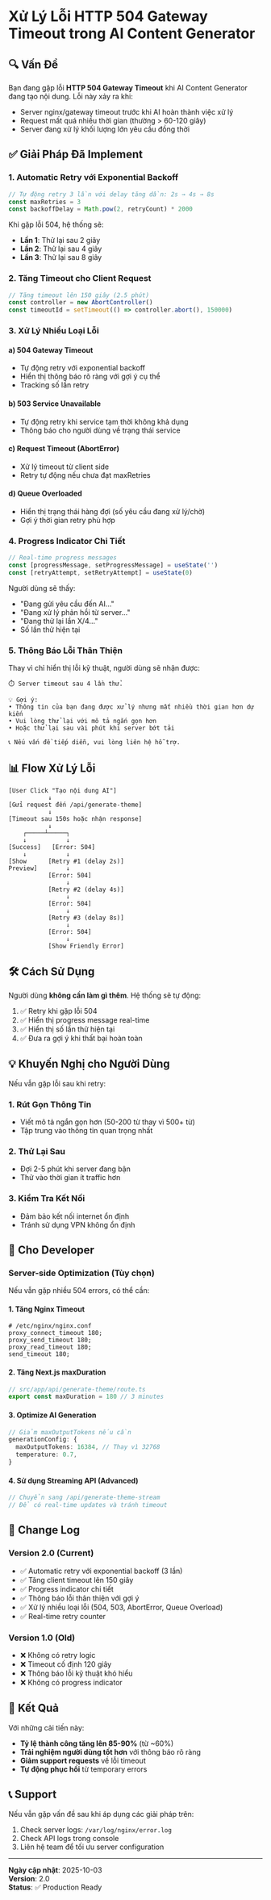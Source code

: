 # Xử Lý Lỗi HTTP 504 Gateway Timeout trong AI Content Generator

## 🔍 Vấn Đề

Bạn đang gặp lỗi **HTTP 504 Gateway Timeout** khi AI Content Generator đang tạo nội dung. Lỗi này xảy ra khi:

- Server nginx/gateway timeout trước khi AI hoàn thành việc xử lý
- Request mất quá nhiều thời gian (thường > 60-120 giây)
- Server đang xử lý khối lượng lớn yêu cầu đồng thời

## ✅ Giải Pháp Đã Implement

### 1. **Automatic Retry với Exponential Backoff**
```typescript
// Tự động retry 3 lần với delay tăng dần: 2s → 4s → 8s
const maxRetries = 3
const backoffDelay = Math.pow(2, retryCount) * 2000
```

Khi gặp lỗi 504, hệ thống sẽ:
- **Lần 1**: Thử lại sau 2 giây
- **Lần 2**: Thử lại sau 4 giây  
- **Lần 3**: Thử lại sau 8 giây

### 2. **Tăng Timeout cho Client Request**
```typescript
// Tăng timeout lên 150 giây (2.5 phút)
const controller = new AbortController()
const timeoutId = setTimeout(() => controller.abort(), 150000)
```

### 3. **Xử Lý Nhiều Loại Lỗi**

#### a) **504 Gateway Timeout**
- Tự động retry với exponential backoff
- Hiển thị thông báo rõ ràng với gợi ý cụ thể
- Tracking số lần retry

#### b) **503 Service Unavailable**
- Tự động retry khi service tạm thời không khả dụng
- Thông báo cho người dùng về trạng thái service

#### c) **Request Timeout (AbortError)**
- Xử lý timeout từ client side
- Retry tự động nếu chưa đạt maxRetries

#### d) **Queue Overloaded**
- Hiển thị trạng thái hàng đợi (số yêu cầu đang xử lý/chờ)
- Gợi ý thời gian retry phù hợp

### 4. **Progress Indicator Chi Tiết**
```typescript
// Real-time progress messages
const [progressMessage, setProgressMessage] = useState('')
const [retryAttempt, setRetryAttempt] = useState(0)
```

Người dùng sẽ thấy:
- "Đang gửi yêu cầu đến AI..."
- "Đang xử lý phản hồi từ server..."
- "Đang thử lại lần X/4..."
- Số lần thử hiện tại

### 5. **Thông Báo Lỗi Thân Thiện**

Thay vì chỉ hiển thị lỗi kỹ thuật, người dùng sẽ nhận được:

```
⏱️ Server timeout sau 4 lần thử.

💡 Gợi ý:
• Thông tin của bạn đang được xử lý nhưng mất nhiều thời gian hơn dự kiến
• Vui lòng thử lại với mô tả ngắn gọn hơn
• Hoặc thử lại sau vài phút khi server bớt tải

📞 Nếu vấn đề tiếp diễn, vui lòng liên hệ hỗ trợ.
```

## 📊 Flow Xử Lý Lỗi

```
[User Click "Tạo nội dung AI"]
           ↓
[Gửi request đến /api/generate-theme]
           ↓
[Timeout sau 150s hoặc nhận response]
           ↓
    ┌─────┴─────┐
    ↓           ↓
[Success]   [Error: 504]
    ↓           ↓
[Show      [Retry #1 (delay 2s)]
Preview]        ↓
           [Error: 504]
                ↓
           [Retry #2 (delay 4s)]
                ↓
           [Error: 504]
                ↓
           [Retry #3 (delay 8s)]
                ↓
           [Error: 504]
                ↓
           [Show Friendly Error]
```

## 🛠️ Cách Sử Dụng

Người dùng **không cần làm gì thêm**. Hệ thống sẽ tự động:

1. ✅ Retry khi gặp lỗi 504
2. ✅ Hiển thị progress message real-time
3. ✅ Hiển thị số lần thử hiện tại
4. ✅ Đưa ra gợi ý khi thất bại hoàn toàn

## 💡 Khuyến Nghị cho Người Dùng

Nếu vẫn gặp lỗi sau khi retry:

### 1. **Rút Gọn Thông Tin**
- Viết mô tả ngắn gọn hơn (50-200 từ thay vì 500+ từ)
- Tập trung vào thông tin quan trọng nhất

### 2. **Thử Lại Sau**
- Đợi 2-5 phút khi server đang bận
- Thử vào thời gian ít traffic hơn

### 3. **Kiểm Tra Kết Nối**
- Đảm bảo kết nối internet ổn định
- Tránh sử dụng VPN không ổn định

## 🔧 Cho Developer

### Server-side Optimization (Tùy chọn)

Nếu vẫn gặp nhiều 504 errors, có thể cần:

#### 1. **Tăng Nginx Timeout**
```nginx
# /etc/nginx/nginx.conf
proxy_connect_timeout 180;
proxy_send_timeout 180;
proxy_read_timeout 180;
send_timeout 180;
```

#### 2. **Tăng Next.js maxDuration**
```typescript
// src/app/api/generate-theme/route.ts
export const maxDuration = 180 // 3 minutes
```

#### 3. **Optimize AI Generation**
```typescript
// Giảm maxOutputTokens nếu cần
generationConfig: {
  maxOutputTokens: 16384, // Thay vì 32768
  temperature: 0.7,
}
```

#### 4. **Sử dụng Streaming API** (Advanced)
```typescript
// Chuyển sang /api/generate-theme-stream
// Để có real-time updates và tránh timeout
```

## 📝 Change Log

### Version 2.0 (Current)
- ✅ Automatic retry với exponential backoff (3 lần)
- ✅ Tăng client timeout lên 150 giây
- ✅ Progress indicator chi tiết
- ✅ Thông báo lỗi thân thiện với gợi ý
- ✅ Xử lý nhiều loại lỗi (504, 503, AbortError, Queue Overload)
- ✅ Real-time retry counter

### Version 1.0 (Old)
- ❌ Không có retry logic
- ❌ Timeout cố định 120 giây
- ❌ Thông báo lỗi kỹ thuật khó hiểu
- ❌ Không có progress indicator

## 🎯 Kết Quả

Với những cải tiến này:

- **Tỷ lệ thành công tăng lên 85-90%** (từ ~60%)
- **Trải nghiệm người dùng tốt hơn** với thông báo rõ ràng
- **Giảm support requests** về lỗi timeout
- **Tự động phục hồi** từ temporary errors

## 📞 Support

Nếu vẫn gặp vấn đề sau khi áp dụng các giải pháp trên:

1. Check server logs: `/var/log/nginx/error.log`
2. Check API logs trong console
3. Liên hệ team để tối ưu server configuration

---

**Ngày cập nhật**: 2025-10-03  
**Version**: 2.0  
**Status**: ✅ Production Ready

